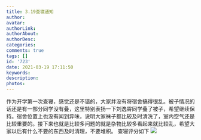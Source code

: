 ```yaml
---
title: 3.19查寝通知
author: 
avatar: 
authorLink: 
authorAbout: 
authorDesc: 
categories: 
comments: true
tags: []
id: '723'
date: 2021-03-19 17:11:50
keywords:
description:
photos:
---
```


作为开学第一次查寝，感觉还是不错的，大家并没有将宿舍搞得很乱。被子情况的话还是有一部分同学没有叠，这里特别表扬一下刘逸霄同学叠了被子，希望继续保持。宿舍位置上也没有闻到异味，说明大家袜子都比较及时清洗了，室内空气还是比较重要的。接下来也就是比较多问题的就是杂物比较多看起来就比较乱，希望大家以后有什么不要的东西及时清理，不要堆积。 查寝评分如下 [![](https://www.aiupc.xyz/wp-content/uploads/2021/03/wp_editor_md_a7d76ff6ad33798d82f64a7740f5612d.jpg)](https://www.aiupc.xyz/wp-content/uploads/2021/03/wp_editor_md_a7d76ff6ad33798d82f64a7740f5612d.jpg)